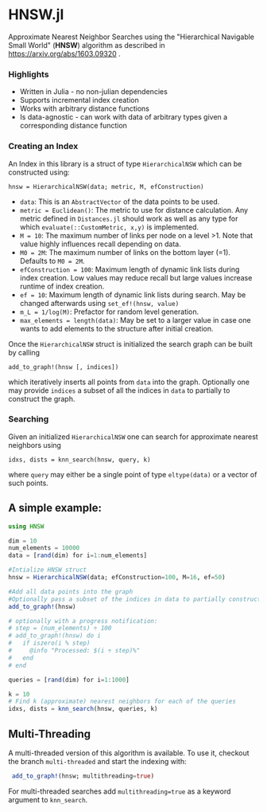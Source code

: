 # HNSW.jl
Approximate Nearest Neighbor Searches using the
"Hierarchical Navigable Small World" (**HNSW**) algorithm
as described in https://arxiv.org/abs/1603.09320 .


### Highlights
 - Written in Julia - no non-julian dependencies
 - Supports incremental index creation
 - Works with arbitrary distance functions
 - Is data-agnostic - can work with data of arbitrary types given a corresponding
 distance function

### Creating an Index
An Index in this library is a struct of type `HierarchicalNSW` which can be constructed using:

    hnsw = HierarchicalNSW(data; metric, M, efConstruction)


- `data`: This is an `AbstractVector` of the data points to be used.
- `metric = Euclidean()`: The metric to use for distance calculation. Any metric defined in `Distances.jl` should work as well as any type for which `evaluate(::CustomMetric, x,y)` is implemented.
- `M = 10`: The maximum number of links per node on a level >1. Note that value highly influences recall depending on data.
- `M0 = 2M`: The maximum number of links on the bottom layer (=1). Defaults to `M0 = 2M`.
- `efConstruction = 100`: Maximum length of dynamic link lists during index creation. Low values may reduce recall but large values increase runtime of index creation.
- `ef = 10`: Maximum length of dynamic link lists during search. May be changed afterwards using `set_ef!(hnsw, value)`
- `m_L = 1/log(M)`: Prefactor for random level generation.
- `max_elements = length(data)`: May be set to a larger value in case one wants to add elements to the structure after initial creation.

Once the `HierarchicalNSW` struct is initialized the search graph can be built by calling

    add_to_graph!(hnsw [, indices])

which iteratively inserts all points from `data` into the graph.
Optionally one may provide `indices` a subset of all the indices
in `data` to partially to construct the graph.

### Searching
Given an initialized `HierarchicalNSW` one can search for approximate nearest
neighbors using

    idxs, dists = knn_search(hnsw, query, k)

where `query` may either be a single point of type `eltype(data)`
or a vector of such points.


## A simple example:
```julia
using HNSW

dim = 10
num_elements = 10000
data = [rand(dim) for i=1:num_elements]

#Intialize HNSW struct
hnsw = HierarchicalNSW(data; efConstruction=100, M=16, ef=50)

#Add all data points into the graph
#Optionally pass a subset of the indices in data to partially construct the graph
add_to_graph!(hnsw)

# optionally with a progress notification:
# step = (num_elements) ÷ 100
# add_to_graph!(hnsw) do i
#   if iszero(i % step)
#     @info "Processed: $(i ÷ step)%"
#   end
# end

queries = [rand(dim) for i=1:1000]

k = 10
# Find k (approximate) nearest neighbors for each of the queries
idxs, dists = knn_search(hnsw, queries, k)
```

## Multi-Threading
A multi-threaded version of this algorithm is available.
To use it, checkout the branch `multi-threaded` and start the indexing with:
```julia
 add_to_graph!(hnsw; multithreading=true)
```
For multi-threaded searches add `multithreading=true` as a keyword argument to `knn_search`.
